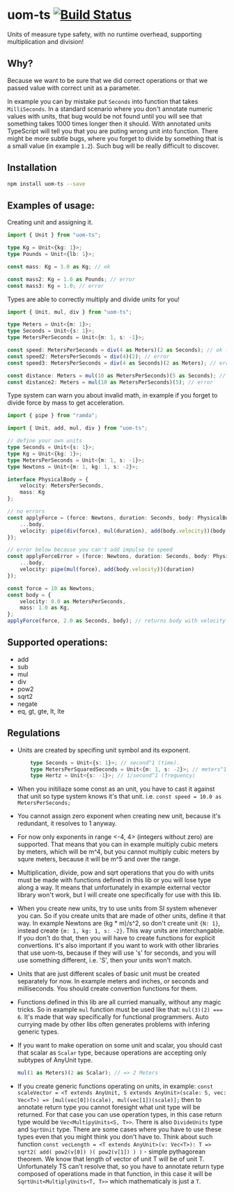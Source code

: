 
# uom-ts [![Build Status](https://travis-ci.org/mindbrave/uom-ts.svg?branch=master)](https://travis-ci.org/mindbrave/uom-ts)

Units of measure type safety, with no runtime overhead, supporting multiplication and division!

## Why?

Because we want to be sure that we did correct operations or that we passed value with correct unit as a parameter.

In example you can by mistake put `Seconds` into function that takes `MilliSeconds`. In a standard scenario where you don't annotate numeric values with units, that bug would be not found until you will see that something takes 1000 times longer then it should. With annotated units TypeScript will tell you that you are puting wrong unit into function. There might be more subtle bugs, where you forget to divide by something that is a small value (in example `1.2`). Such bug will be really difficult to discover.

## Installation 
```sh
npm install uom-ts --save
```

## Examples of usage:

Creating unit and assigning it.

```typescript
import { Unit } from "uom-ts";

type Kg = Unit<{kg: 1}>;
type Pounds = Unit<{lb: 1}>;

const mass: Kg = 1.0 as Kg; // ok

const mass2: Kg = 1.0 as Pounds; // error
const mass3: Kg = 1.0; // error
```

Types are able to correctly multiply and divide units for you!

```typescript
import { Unit, mul, div } from "uom-ts";

type Meters = Unit<{m: 1}>;
type Seconds = Unit<{s: 1}>;
type MetersPerSeconds = Unit<{m: 1, s: -1}>;

const speed: MetersPerSeconds = div(4 as Meters)(2 as Seconds); // ok -> 2m/s
const speed2: MetersPerSeconds = div(4)(2); // error
const speed3: MetersPerSeconds = div(4 as Seconds)(2 as Meters); // error

const distance: Meters = mul(10 as MetersPerSeconds)(5 as Seconds); // ok -> 50m
const distance2: Meters = mul(10 as MetersPerSeconds)(5); // error

```

Type system can warn you about invalid math, in example if you forget to divide force by mass to get acceleration.

```typescript
import { pipe } from "ramda";

import { Unit, add, mul, div } from "uom-ts";

// define your own units
type Seconds = Unit<{s: 1}>;
type Kg = Unit<{kg: 1}>;
type MetersPerSeconds = Unit<{m: 1, s: -1}>;
type Newtons = Unit<{m: 1, kg: 1, s: -2}>;

interface PhysicalBody = {
    velocity: MetersPerSeconds,
    mass: Kg
};

// no errors
const applyForce = (force: Newtons, duration: Seconds, body: PhysicalBody): PhysicalBody => ({
    ...body,
    velocity: pipe(div(force), mul(duration), add(body.velocity))(body.mass)
});

// error below because you can't add impulse to speed
const applyForceError = (force: Newtons, duration: Seconds, body: PhysicalBody): PhysicalBody => ({
    ...body,
    velocity: pipe(mul(force), add(body.velocity))(duration)
});

const force = 10 as Newtons;
const body = {
    velocity: 0.0 as MetersPerSeconds,
    mass: 1.0 as Kg,
};
applyForce(force, 2.0 as Seconds, body); // returns body with velocity 20.0 m/s
```

## Supported operations:
* add
* sub
* mul
* div
* pow2
* sqrt2
* negate
* eq, gt, gte, lt, lte

## Regulations

* Units are created by specifing unit symbol and its exponent.
    ```typescript
        type Seconds = Unit<{s: 1}>; // second^1 (time).
        type MetersPerSquaredSeconds = Unit<{m: 1, s: -2}>; // meters^1/seconds^2 (acceleration)
        type Hertz = Unit<{s: -1}>; // 1/second^1 (frequency)
    ```

* When you initiliaze some const as an unit, you have to cast it against that unit so type system knows it's that unit. i.e. `const speed = 10.0 as MetersPerSeconds;`

* You cannot assign zero exponent when creating new unit, because it's redundant, it resolves to 1 anyway.

* For now only exponents in range <-4, 4> (integers without zero) are supported. That means that you can in example multiply cubic meters by meters, which will be m^4, but you cannot multiply cubic meters by squre meters, because it will be m^5 and over the range.

* Multiplication, divide, pow and sqrt operations that you do with units must be made with functions defined in this lib or you will lose type along a way. It means that unfortunately in example external vector library won't work, but I will create one specifically for use with this lib.

* When you create new units, try to use units from SI system whenever you can. So if you create units that are made of other units, define it that way. In example Newtons are (kg * m)/s^2, so don't create unit `{N: 1}`, instead create `{m: 1, kg: 1, s: -2}`. This way units are interchangable. If you don't do that, then you will have to create functions for explicit convertions. It's also important if you want to work with other libraries that use uom-ts, because if they will use 's' for seconds, and you will use something different, i.e. 'S', then your units won't match.

* Units that are just different scales of basic unit must be created separately for now. In example meters and inches, or seconds and milliseconds. You should create convertion functions for them.

* Functions defined in this lib are all curried manually, without any magic tricks. So in example `mul` function must be used like that: `mul(3)(2) === 6`. It's made that way specifically for functional programmers. Auto currying made by other libs often generates problems with infering generic types.

* If you want to make operation on some unit and scalar, you should cast that scalar as `Scalar` type, because operations are accepting only subtypes of AnyUnit type.

    ```typescript
    mul(1 as Meters)(2 as Scalar); // => 2 Meters
    ```

* If you create generic functions operating on units, in example:
`const scaleVector = <T extends AnyUnit, S extends AnyUnit>(scale: S, vec: Vec<T>) => [mul(vec[0])(scale), mul(vec[1])(scale)];` then to annotate return type you cannot foresight what unit type will be returned. For that case you can use operation types, in this case return type would be `Vec<MultipyUnits<S, T>>`. There is also `DivideUnits` type and `SqrtUnit` type. There are some cases where you have to use these types even that you might think you don't have to. Think about such function `const vecLength = <T extends AnyUnit>(v: Vec<T>): T => sqrt2( add( pow2(v[0]) )( pow2(v[1]) ) )` - simple pythagorean theorem. We know that length of vector of unit T will be of unit T. Unfortunately TS can't resolve that, so you have to annotate return type composed of operations made in that function, in this case it will be `SqrtUnit<MultiplyUnits<T, T>>` which mathematicaly is just a `T`.
